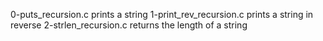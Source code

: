 0-puts_recursion.c prints a string
1-print_rev_recursion.c prints a string in reverse
2-strlen_recursion.c returns the length of a string

